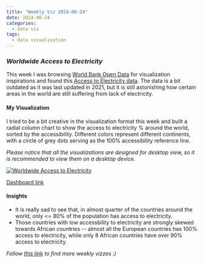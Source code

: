 ```yaml
---
title: "Weekly Viz 2024-06-24"
date: 2024-06-24
categories:
  - data viz
tags:
  - data visualization
---
```


### *Worldwide Access to Electricity*

This week I was browsing [World Bank Open Data](https://data.worldbank.org/) for visualization inspirations and found this [Access to Electricity data](https://data.worldbank.org/indicator/EG.ELC.ACCS.ZS). The data is a bit outdated as it was last updated in 2021, but it is still astonishing how certain areas in the world are still suffering from lack of electricity.  

#### My Visualization

I tried to be a bit creative in the visualization format this week and built a radial column chart to show the access to electricity % around the world, sorted by the accessibility. Different colors represent different continents, with a circle of grey dots serving as the 100% accessibility reference line.  

*Please notice that all the visualizations are designed for desktop view, so it is recommended to view them on a desktop device.*  

<div class='tableauPlaceholder' id='viz1719279010101' style='position: relative'>
  <noscript><a href='#'>
    <img alt='Worldwide Access to Electricity ' src='https:&#47;&#47;public.tableau.com&#47;static&#47;images&#47;20&#47;20240624WorldwideAccesstoElectricity&#47;WorldwideAccesstoElectricity&#47;1_rss.png' style='border: none' />
  </a></noscript>
  <object class='tableauViz'  style='display:none;'>
    <param name='host_url' value='https%3A%2F%2Fpublic.tableau.com%2F' />
    <param name='embed_code_version' value='3' /> 
    <param name='site_root' value='' />
    <param name='name' value='20240624WorldwideAccesstoElectricity&#47;WorldwideAccesstoElectricity' />
    <param name='tabs' value='no' />
    <param name='toolbar' value='yes' />
    <param name='static_image' value='https:&#47;&#47;public.tableau.com&#47;static&#47;images&#47;20&#47;20240624WorldwideAccesstoElectricity&#47;WorldwideAccesstoElectricity&#47;1.png' />
    <param name='animate_transition' value='yes' />
    <param name='display_static_image' value='yes' />
    <param name='display_spinner' value='yes' />
    <param name='display_overlay' value='yes' />
    <param name='display_count' value='yes' />
    <param name='language' value='en-US' />
  </object></div>           
  <script type='text/javascript'>              
    var divElement = document.getElementById('viz1719279010101');    
    var vizElement = divElement.getElementsByTagName('object')[0];           
    if ( divElement.offsetWidth > 800 ) { vizElement.style.width='600px';vizElement.style.height='727px';} else if ( divElement.offsetWidth > 500 ) { vizElement.style.width='600px';vizElement.style.height='727px';} else { vizElement.style.width='100%';vizElement.style.height='727px';}        
    var scriptElement = document.createElement('script');               
    scriptElement.src = 'https://public.tableau.com/javascripts/api/viz_v1.js';  
    vizElement.parentNode.insertBefore(scriptElement, vizElement);          
  </script>

[Dashboard link](https://public.tableau.com/views/20240624WorldwideAccesstoElectricity/WorldwideAccesstoElectricity?:language=en-US&:sid=&:display_count=n&:origin=viz_share_link)
  
#### Insights
* It is really sad to see that, in almost quarter of the countries around the world, only <= 80% of the population has access to electricity.
* Those countries with low accessbility to electricity are strongly skewed towards African countries -- almost all the European countries has 100% access to electricity, while only 8 African countries have over 90% access to electricity.  
  
*Follow [this link](https://yudong-94.github.io/personal-website/project/WeeklyViz2024/) to find more weekly vizzes :)*
